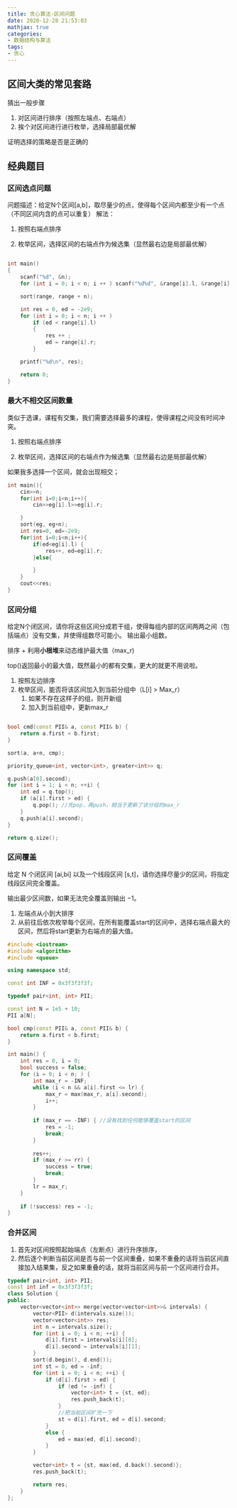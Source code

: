 ```yaml
---
title: 贪心算法-区间问题
date: 2020-12-28 21:53:03
mathjax: true
categories:
- 数据结构与算法
tags: 
- 贪心
---
```


## 区间大类的常见套路

猜出一般步骤

1. 对区间进行排序（按照左端点、右端点）
2. 挨个对区间进行进行枚举，选择局部最优解

证明选择的策略是否是正确的

## 经典题目

### 区间选点问题

问题描述：给定N个区间[a,b]，取尽量少的点，使得每个区间内都至少有一个点（不同区间内含的点可以重复）
解法：

1. 按照右端点排序

2. 枚举区间，选择区间的右端点作为候选集（显然最右边是局部最优解）

```cpp

int main()
{
    scanf("%d", &n);
    for (int i = 0; i < n; i ++ ) scanf("%d%d", &range[i].l, &range[i].r);

    sort(range, range + n);

    int res = 0, ed = -2e9;
    for (int i = 0; i < n; i ++ )
        if (ed < range[i].l)
        {
            res ++ ;
            ed = range[i].r;
        }

    printf("%d\n", res);

    return 0;
}

```

### 最大不相交区间数量

类似于选课，课程有交集，我们需要选择最多的课程，使得课程之间没有时间冲突。

1. 按照右端点排序

2. 枚举区间，选择区间的右端点作为候选集（显然最右边是局部最优解）

如果我多选择一个区间，就会出现相交；

```cpp
int main(){
    cin>>n;
    for(int i=0;i<n;i++){
        cin>>eg[i].l>>eg[i].r;

    }
    sort(eg, eg+n);
    int res=0, ed=-2e9;
    for(int i=0;i<n;i++){
        if(ed<eg[i].l) {
            res++, ed=eg[i].r;
        }else{

        }
    }
    cout<<res;
}
```

### 区间分组

给定N个闭区间，请你将这些区间分成若干组，使得每组内部的区间两两之间（包括端点）没有交集，并使得组数尽可能小。 输出最小组数。

排序 + 利用**小根堆**来动态维护最大值（max_r)

top()返回最小的最大值，既然最小的都有交集，更大的就更不用说啦。

1. 按照左边排序
2. 枚举区间，能否将该区间加入到当前分组中（L[i] > Max_r）
   1. 如果不存在这样子的组，则开新组
   2. 加入到当前组中，更新max_r

```cpp

bool cmd(const PII& a, const PII& b) {
    return a.first < b.first;
}

sort(a, a+n, cmp);

priority_queue<int, vector<int>, greater<int>> q;

q.push(a[0].second);
for (int i = 1; i < n; ++i) {
    int ed = q.top();
    if (a[i].first > ed) {
        q.pop(); //先pop，再push，相当于更新了该分组的max_r
    }
    q.push(a[i].second);
}

return q.size();

```

### 区间覆盖

给定 N 个闭区间 [ai,bi] 以及一个线段区间 [s,t]，请你选择尽量少的区间，将指定线段区间完全覆盖。

输出最少区间数，如果无法完全覆盖则输出 −1。

1. 左端点从小到大排序
2. 从前往后依次枚举每个区间，在所有能覆盖start的区间中，选择右端点最大的区间，然后将start更新为右端点的最大值。


```cpp
#include <iostream>
#include <algorithm>
#include <queue>

using namespace std;

const int INF = 0x3f3f3f3f;

typedef pair<int, int> PII;

const int N = 1e5 + 10;
PII a[N];

bool cmp(const PII& a, const PII& b) {
    return a.first < b.first;
}

int main() {
    int res = 0, i = 0;
    bool success = false;
    for (i = 0; i < n; ) {
        int max_r = -INF;
        while (i < n && a[i].first <= lr) {
            max_r = max(max_r, a[i].second);
            i++;
        }
        
        if (max_r == -INF) { //没有找到任何能够覆盖start的区间
            res = -1;
            break;
        }
        
        res++;
        if (max_r >= rr) {
            success = true;
            break;
        } 
        lr = max_r;
    }
    
    if (!success) res = -1;
}
```

### 合并区间

1. 首先对区间按照起始端点（左断点）进行升序排序，
2. 然后逐个判断当前区间是否与前一个区间重叠，如果不重叠的话将当前区间直接加入结果集，反之如果重叠的话，就将当前区间与前一个区间进行合并。

```cpp
typedef pair<int, int> PII;
const int inf = 0x3f3f3f3f;
class Solution {
public:
    vector<vector<int>> merge(vector<vector<int>>& intervals) {
        vector<PII> d(intervals.size());
        vector<vector<int>> res;
        int n = intervals.size();
        for (int i = 0; i < n; ++i) {
            d[i].first = intervals[i][0];
            d[i].second = intervals[i][1];
        }
        sort(d.begin(), d.end());
        int st = 0, ed = -inf;
        for (int i = 0; i < n; ++i) {
            if (d[i].first > ed) {
                if (ed != -inf) {
                    vector<int> t = {st, ed};
                    res.push_back(t);
                } 
                //把当前区间扩充一下
                st = d[i].first, ed = d[i].second;
            }
            else {
                ed = max(ed, d[i].second);
            }
        }

        vector<int> t = {st, max(ed, d.back().second)};
        res.push_back(t);

        return res;
    }
};
```
